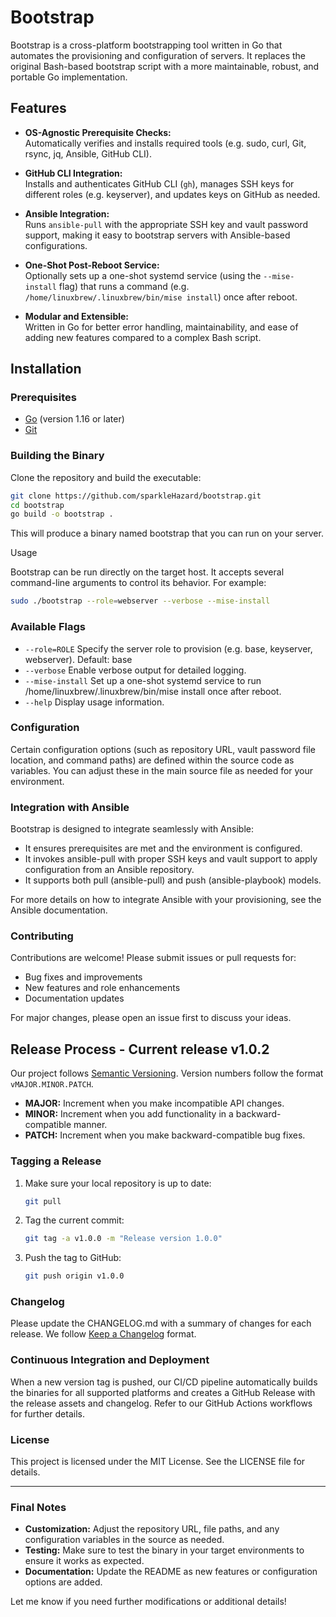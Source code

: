 # Bootstrap

Bootstrap is a cross-platform bootstrapping tool written in Go that automates the provisioning and configuration of servers. It replaces the original Bash-based bootstrap script with a more maintainable, robust, and portable Go implementation.

## Features

- **OS-Agnostic Prerequisite Checks:**  
  Automatically verifies and installs required tools (e.g. sudo, curl, Git, rsync, jq, Ansible, GitHub CLI).

- **GitHub CLI Integration:**  
  Installs and authenticates GitHub CLI (`gh`), manages SSH keys for different roles (e.g. keyserver), and updates keys on GitHub as needed.

- **Ansible Integration:**  
  Runs `ansible-pull` with the appropriate SSH key and vault password support, making it easy to bootstrap servers with Ansible-based configurations.

- **One-Shot Post-Reboot Service:**  
  Optionally sets up a one-shot systemd service (using the `--mise-install` flag) that runs a command (e.g. `/home/linuxbrew/.linuxbrew/bin/mise install`) once after reboot.

- **Modular and Extensible:**  
  Written in Go for better error handling, maintainability, and ease of adding new features compared to a complex Bash script.

## Installation

### Prerequisites

- [Go](https://golang.org/dl/) (version 1.16 or later)
- [Git](https://git-scm.com/)

### Building the Binary

Clone the repository and build the executable:

```bash
git clone https://github.com/sparkleHazard/bootstrap.git
cd bootstrap
go build -o bootstrap .
```

This will produce a binary named bootstrap that you can run on your server.

Usage

Bootstrap can be run directly on the target host. It accepts several command-line arguments to control its behavior. For example:

```bash
sudo ./bootstrap --role=webserver --verbose --mise-install
```

### Available Flags

- `--role=ROLE`
  Specify the server role to provision (e.g. base, keyserver, webserver).
  Default: base
- `--verbose`
  Enable verbose output for detailed logging.
- `--mise-install`
  Set up a one-shot systemd service to run /home/linuxbrew/.linuxbrew/bin/mise install once after reboot.
- `--help`
  Display usage information.

### Configuration

Certain configuration options (such as repository URL, vault password file location, and command paths) are defined within the source code as variables. You can adjust these in the main source file as needed for your environment.

### Integration with Ansible

Bootstrap is designed to integrate seamlessly with Ansible:

- It ensures prerequisites are met and the environment is configured.
- It invokes ansible-pull with proper SSH keys and vault support to apply configuration from an Ansible repository.
- It supports both pull (ansible-pull) and push (ansible-playbook) models.

For more details on how to integrate Ansible with your provisioning, see the Ansible documentation.

### Contributing

Contributions are welcome! Please submit issues or pull requests for:

- Bug fixes and improvements
- New features and role enhancements
- Documentation updates

For major changes, please open an issue first to discuss your ideas.

## Release Process - Current release v1.0.2

Our project follows [Semantic Versioning](https://semver.org/). Version numbers follow the format `vMAJOR.MINOR.PATCH`.

- **MAJOR:** Increment when you make incompatible API changes.
- **MINOR:** Increment when you add functionality in a backward-compatible manner.
- **PATCH:** Increment when you make backward-compatible bug fixes.

### Tagging a Release

1. Make sure your local repository is up to date:

   ```bash
   git pull
   ```

1. Tag the current commit:

   ```bash
   git tag -a v1.0.0 -m "Release version 1.0.0"
   ```

1. Push the tag to GitHub:

   ```bash
   git push origin v1.0.0
   ```

### Changelog

Please update the CHANGELOG.md with a summary of changes for each release. We follow [Keep a Changelog](https://keepachangelog.com/en/1.0.0/) format.

### Continuous Integration and Deployment

When a new version tag is pushed, our CI/CD pipeline automatically builds the binaries for all supported platforms and creates a GitHub Release with the release assets and changelog. Refer to our GitHub Actions workflows for further details.

### License

This project is licensed under the MIT License. See the LICENSE file for details.

---

### Final Notes

- **Customization:** Adjust the repository URL, file paths, and any configuration variables in the source as needed.
- **Testing:** Make sure to test the binary in your target environments to ensure it works as expected.
- **Documentation:** Update the README as new features or configuration options are added.

Let me know if you need further modifications or additional details!
